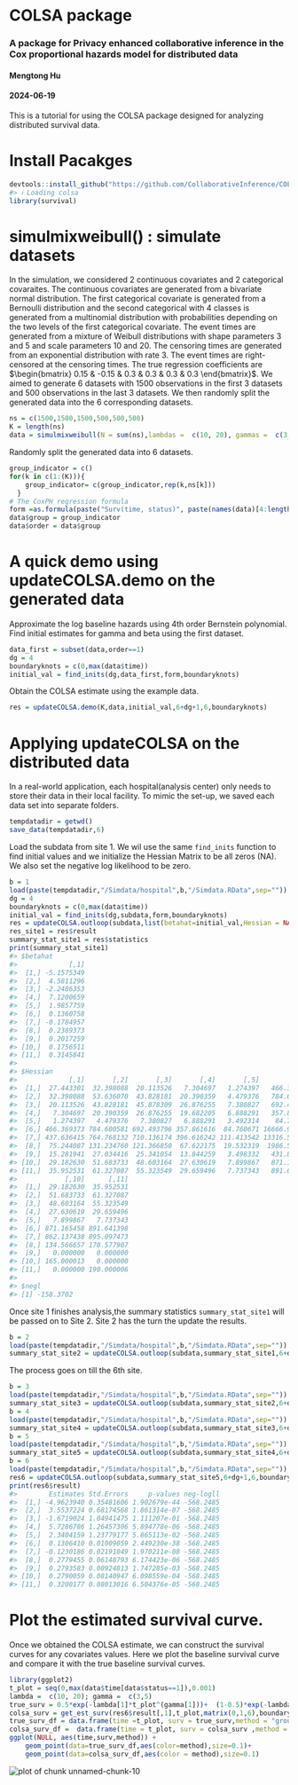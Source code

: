 COLSA package
==========
### A package for Privacy enhanced collaborative inference in the Cox proportional hazards model for distributed data
#### Mengtong Hu

#### 2024-06-19




This is a tutorial for using the COLSA package designed for analyzing distributed survival data.

# Install Pacakges

```r
devtools::install_github("https://github.com/CollaborativeInference/COLSA") 
#> ℹ Loading colsa
library(survival)
```
# simulmixweibull() : simulate datasets
In the simulation, we considered $2$ continuous covariates and $2$ categorical covaraites. The continuous covariates are generated from a bivariate normal distribution. The first categorical covariate is generated from a Bernoulli distribution and the second categorical with $4$ classes is generated from a multinomial distribution with probabilities depending on the two levels of the first categorical covariate. The event times are generated from a mixture of Weibull distributions with shape parameters $3$ and $5$ and scale parameters $10$ and $20$. The censoring times are generated from an exponential distribution with rate $3$. The event times are right-censored at the censoring times. The true regression coefficients are $\begin{bmatrix} 0.15 & -0.15 & 0.3 & 0.3 & 0.3 & 0.3 \end{bmatrix}$. We aimed to generate $6$ datasets with $1500$ observations in the first $3$ datasets and $500$ observations in the last $3$ datasets. We then randomly split the generated data into the $6$ corresponding datasets. 

```r
ns = c(1500,1500,1500,500,500,500)
K = length(ns)
data = simulmixweibull(N = sum(ns),lambdas =  c(10, 20), gammas =  c(3,5),beta=c(0.15,-0.15,0.3,0.3,0.3,0.3), rateC=3)
```
Randomly split the generated data into 6 datasets.

```r
group_indicator = c()
for(k in c(1:(K))){
    group_indicator= c(group_indicator,rep(k,ns[k]))
  }
# The CoxPH regression formula  
form =as.formula(paste("Surv(time, status)", paste(names(data)[4:length(names(data))],collapse="+"), sep = " ~ "))
data$group = group_indicator
data$order = data$group
```
# A quick demo using updateCOLSA.demo on the generated data
Approximate the log baseline hazards using $4$th order Bernstein polynomial. Find initial estimates for gamma and beta using the first dataset.

```r
data_first = subset(data,order==1)
dg = 4
boundaryknots = c(0,max(data$time))
initial_val = find_inits(dg,data_first,form,boundaryknots)
```
Obtain the COLSA estimate using the example data.

```r
res = updateCOLSA.demo(K,data,initial_val,6+dg+1,6,boundaryknots)
```

# Applying updateCOLSA on the distributed data
In a real-world application, each hospital(analysis center) only needs to store their data in their local facility. To mimic the set-up, we saved each data set into separate folders. 

```r
tempdatadir = getwd()
save_data(tempdatadir,6)
```
Load the subdata from site 1.  We wil use the same `find_inits` function to find initial values and we initialize the Hessian Matrix to be all zeros (NA). We also set the negative log likelihood to be zero.

```r
b = 1
load(paste(tempdatadir,"/Simdata/hospital",b,"/Simdata.RData",sep=""))
dg = 4
boundaryknots = c(0,max(data$time))
initial_val = find_inits(dg,subdata,form,boundaryknots)
res = updateCOLSA.outloop(subdata,list(betahat=initial_val,Hessian = NA,negl= 0),6+dg+1,6,boundaryknots)
res_site1 = res$result
summary_stat_site1 = res$statistics
print(summary_stat_site1)
#> $betahat
#>             [,1]
#>  [1,] -5.1575349
#>  [2,]  4.5811296
#>  [3,] -2.2486353
#>  [4,]  7.1200659
#>  [5,]  1.9857759
#>  [6,]  0.1360758
#>  [7,] -0.1784957
#>  [8,]  0.2389373
#>  [9,]  0.2017259
#> [10,]  0.1756511
#> [11,]  0.3145841
#> 
#> $Hessian
#>             [,1]       [,2]       [,3]       [,4]       [,5]        [,6]       [,7]       [,8]       [,9]
#>  [1,]  27.443301  32.398088  20.113526   7.304697   1.274397   466.36937   437.6364   75.24409  15.281941
#>  [2,]  32.398088  53.636070  43.828181  20.390359   4.479376   784.60058   764.7681  131.23476  27.034416
#>  [3,]  20.113526  43.828181  45.878309  26.876255   7.380827   692.49380   710.1362  121.36685  25.341054
#>  [4,]   7.304697  20.390359  26.876255  19.682205   6.888291   357.86162   396.6162   67.62218  13.844259
#>  [5,]   1.274397   4.479376   7.380827   6.888291   3.492314    84.76067   111.4135   19.53232   3.498332
#>  [6,] 466.369373 784.600581 692.493796 357.861616  84.760671 16666.93761 13316.5834 1986.56934 431.889269
#>  [7,] 437.636415 764.768132 710.136174 396.616242 111.413542 13316.58341 12925.5060 2026.89368 421.980462
#>  [8,]  75.244087 131.234760 121.366850  67.622175  19.532319  1986.56934  2026.8937  415.00019  74.348580
#>  [9,]  15.281941  27.034416  25.341054  13.844259   3.498332   431.88927   421.9805   74.34858  85.000002
#> [10,]  29.182630  51.683733  48.603164  27.630619   7.899867   871.16546   862.1374  134.56666   0.000000
#> [11,]  35.952531  61.327087  55.323549  29.659496   7.737343   891.64140   895.0975  170.57791   0.000000
#>            [,10]      [,11]
#>  [1,]  29.182630  35.952531
#>  [2,]  51.683733  61.327087
#>  [3,]  48.603164  55.323549
#>  [4,]  27.630619  29.659496
#>  [5,]   7.899867   7.737343
#>  [6,] 871.165458 891.641398
#>  [7,] 862.137438 895.097473
#>  [8,] 134.566657 170.577907
#>  [9,]   0.000000   0.000000
#> [10,] 165.000013   0.000000
#> [11,]   0.000000 190.000006
#> 
#> $negl
#> [1] -158.3702
```
Once site 1 finishes analysis,the summary statistics `summary_stat_site1` will be passed on to Site 2. Site 2 has the turn the update the results.


```r
b = 2
load(paste(tempdatadir,"/Simdata/hospital",b,"/Simdata.RData",sep=""))
summary_stat_site2 = updateCOLSA.outloop(subdata,summary_stat_site1,6+dg+1,6,boundaryknots)$statistics
```
The process goes on till the $6$th site.


```r
b = 3
load(paste(tempdatadir,"/Simdata/hospital",b,"/Simdata.RData",sep=""))
summary_stat_site3 = updateCOLSA.outloop(subdata,summary_stat_site2,6+dg+1,6,boundaryknots)$statistics
b = 4
load(paste(tempdatadir,"/Simdata/hospital",b,"/Simdata.RData",sep=""))
summary_stat_site4 = updateCOLSA.outloop(subdata,summary_stat_site3,6+dg+1,6,boundaryknots)$statistics
b = 5
load(paste(tempdatadir,"/Simdata/hospital",b,"/Simdata.RData",sep=""))
summary_stat_site5 = updateCOLSA.outloop(subdata,summary_stat_site4,6+dg+1,6,boundaryknots)$statistics
b = 6
load(paste(tempdatadir,"/Simdata/hospital",b,"/Simdata.RData",sep=""))
res6 = updateCOLSA.outloop(subdata,summary_stat_site5,6+dg+1,6,boundaryknots)
print(res6$result)
#>        Estimates Std.Errors     p-values neg-logll
#>  [1,] -4.9623940 0.35481606 1.902679e-44 -568.2485
#>  [2,]  3.5537224 0.68174568 1.861314e-07 -568.2485
#>  [3,] -1.6719024 1.04941475 1.111207e-01 -568.2485
#>  [4,]  5.7286786 1.26457306 5.894778e-06 -568.2485
#>  [5,]  2.3404159 1.23779177 5.865113e-02 -568.2485
#>  [6,]  0.1306410 0.01009059 2.449230e-38 -568.2485
#>  [7,] -0.1230186 0.02191049 1.970211e-08 -568.2485
#>  [8,]  0.2779455 0.06148793 6.174423e-06 -568.2485
#>  [9,]  0.2793583 0.08924813 1.747285e-03 -568.2485
#> [10,]  0.2790059 0.08140947 6.098559e-04 -568.2485
#> [11,]  0.3200177 0.08013016 6.504376e-05 -568.2485
```
# Plot the estimated survival curve.
Once we obtained the COLSA estimate, we can construct the survival curves for any covariates values. Here we plot the baseline survival curve and compare it with the true baseline survival curves.


```r
library(ggplot2)
t_plot = seq(0,max(data$time[data$status==1]),0.001)
lambda =  c(10, 20); gamma =  c(3,5)
true_surv = 0.5*exp(-lambda[1]*t_plot^(gamma[1]))+  (1-0.5)*exp(-lambda[2]*t_plot^(gamma[2]))
colsa_surv = get_est_surv(res6$result[,1],t_plot,matrix(0,1,6),boundaryknots)
true_surv_df = data.frame(time =t_plot, surv = true_surv,method = "ground-truth")
colsa_surv_df =  data.frame(time = t_plot, surv = colsa_surv ,method = "COLSA")
ggplot(NULL, aes(time,surv,method)) +
    geom_point(data=true_surv_df,aes(color=method),size=0.1)+
    geom_point(data=colsa_surv_df,aes(color = method),size=0.1)
```

![plot of chunk unnamed-chunk-10](figure/unnamed-chunk-10-1.png)
